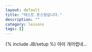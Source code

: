```yaml
---
layout: default
title: "테스트 포스팅입니다."
description: ""
category: lessons
tags: []
---
```

{% include JB/setup %}
아아 개어렵네...